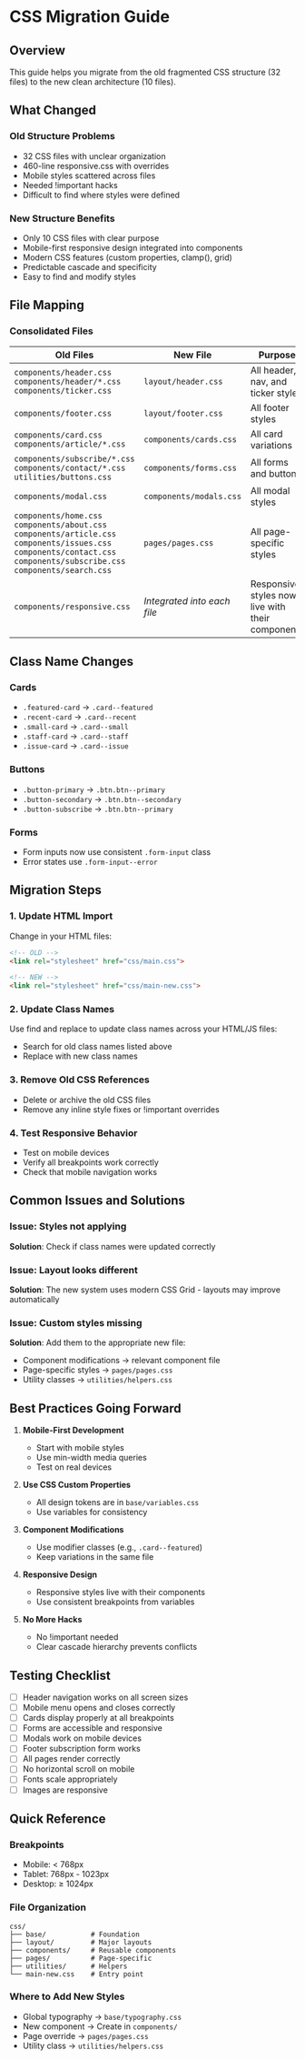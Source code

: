 # CSS Migration Guide

## Overview
This guide helps you migrate from the old fragmented CSS structure (32 files) to the new clean architecture (10 files).

## What Changed

### Old Structure Problems
- 32 CSS files with unclear organization
- 460-line responsive.css with overrides
- Mobile styles scattered across files
- Needed !important hacks
- Difficult to find where styles were defined

### New Structure Benefits
- Only 10 CSS files with clear purpose
- Mobile-first responsive design integrated into components
- Modern CSS features (custom properties, clamp(), grid)
- Predictable cascade and specificity
- Easy to find and modify styles

## File Mapping

### Consolidated Files
| Old Files | New File | Purpose |
|-----------|----------|---------|
| `components/header.css`<br>`components/header/*.css`<br>`components/ticker.css` | `layout/header.css` | All header, nav, and ticker styles |
| `components/footer.css` | `layout/footer.css` | All footer styles |
| `components/card.css`<br>`components/article/*.css` | `components/cards.css` | All card variations |
| `components/subscribe/*.css`<br>`components/contact/*.css`<br>`utilities/buttons.css` | `components/forms.css` | All forms and buttons |
| `components/modal.css` | `components/modals.css` | All modal styles |
| `components/home.css`<br>`components/about.css`<br>`components/article.css`<br>`components/issues.css`<br>`components/contact.css`<br>`components/subscribe.css`<br>`components/search.css` | `pages/pages.css` | All page-specific styles |
| `components/responsive.css` | *Integrated into each file* | Responsive styles now live with their components |

## Class Name Changes

### Cards
- `.featured-card` → `.card--featured`
- `.recent-card` → `.card--recent`
- `.small-card` → `.card--small`
- `.staff-card` → `.card--staff`
- `.issue-card` → `.card--issue`

### Buttons
- `.button-primary` → `.btn.btn--primary`
- `.button-secondary` → `.btn.btn--secondary`
- `.button-subscribe` → `.btn.btn--primary`

### Forms
- Form inputs now use consistent `.form-input` class
- Error states use `.form-input--error`

## Migration Steps

### 1. Update HTML Import
Change in your HTML files:
```html
<!-- OLD -->
<link rel="stylesheet" href="css/main.css">

<!-- NEW -->
<link rel="stylesheet" href="css/main-new.css">
```

### 2. Update Class Names
Use find and replace to update class names across your HTML/JS files:
- Search for old class names listed above
- Replace with new class names

### 3. Remove Old CSS References
- Delete or archive the old CSS files
- Remove any inline style fixes or !important overrides

### 4. Test Responsive Behavior
- Test on mobile devices
- Verify all breakpoints work correctly
- Check that mobile navigation works

## Common Issues and Solutions

### Issue: Styles not applying
**Solution**: Check if class names were updated correctly

### Issue: Layout looks different
**Solution**: The new system uses modern CSS Grid - layouts may improve automatically

### Issue: Custom styles missing
**Solution**: Add them to the appropriate new file:
- Component modifications → relevant component file
- Page-specific styles → `pages/pages.css`
- Utility classes → `utilities/helpers.css`

## Best Practices Going Forward

1. **Mobile-First Development**
   - Start with mobile styles
   - Use min-width media queries
   - Test on real devices

2. **Use CSS Custom Properties**
   - All design tokens are in `base/variables.css`
   - Use variables for consistency

3. **Component Modifications**
   - Use modifier classes (e.g., `.card--featured`)
   - Keep variations in the same file

4. **Responsive Design**
   - Responsive styles live with their components
   - Use consistent breakpoints from variables

5. **No More Hacks**
   - No !important needed
   - Clear cascade hierarchy prevents conflicts

## Testing Checklist

- [ ] Header navigation works on all screen sizes
- [ ] Mobile menu opens and closes correctly
- [ ] Cards display properly at all breakpoints
- [ ] Forms are accessible and responsive
- [ ] Modals work on mobile devices
- [ ] Footer subscription form works
- [ ] All pages render correctly
- [ ] No horizontal scroll on mobile
- [ ] Fonts scale appropriately
- [ ] Images are responsive

## Quick Reference

### Breakpoints
- Mobile: < 768px
- Tablet: 768px - 1023px
- Desktop: ≥ 1024px

### File Organization
```
css/
├── base/           # Foundation
├── layout/         # Major layouts
├── components/     # Reusable components
├── pages/          # Page-specific
├── utilities/      # Helpers
└── main-new.css    # Entry point
```

### Where to Add New Styles
- Global typography → `base/typography.css`
- New component → Create in `components/`
- Page override → `pages/pages.css`
- Utility class → `utilities/helpers.css`
